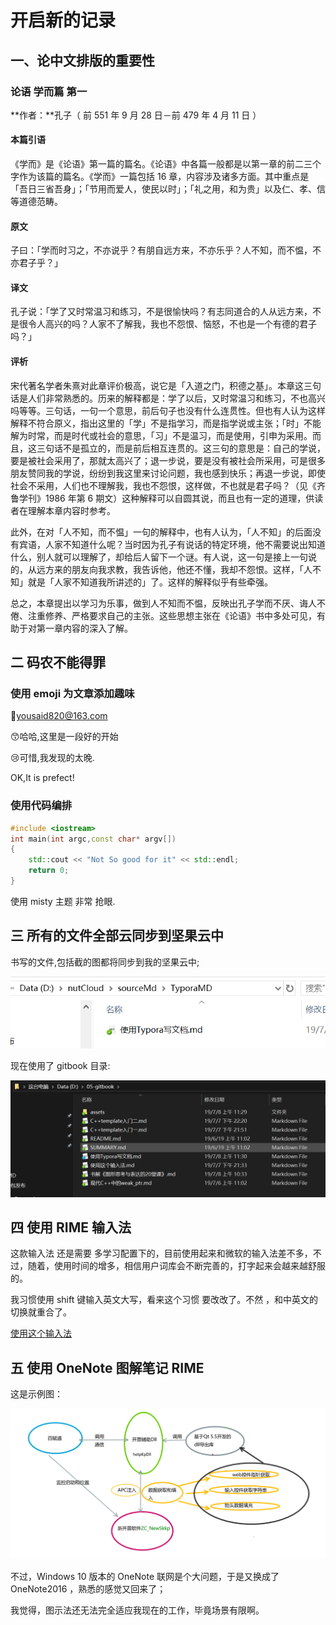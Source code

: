 # 开启新的记录

## 一、论中文排版的重要性

### 论语 学而篇 第一

**作者：**孔子（ 前 551 年 9 月 28 日－前 479 年 4 月 11 日 ）

#### 本篇引语

《学而》是《论语》第一篇的篇名。《论语》中各篇一般都是以第一章的前二三个字作为该篇的篇名。《学而》一篇包括 16 章，内容涉及诸多方面。其中重点是「吾日三省吾身」；「节用而爱人，使民以时」；「礼之用，和为贵」以及仁、孝、信等道德范畴。

#### 原文

子曰：「学而时习之，不亦说乎？有朋自远方来，不亦乐乎？人不知，而不愠，不亦君子乎？」

#### 译文

孔子说：「学了又时常温习和练习，不是很愉快吗？有志同道合的人从远方来，不是很令人高兴的吗？人家不了解我，我也不怨恨、恼怒，不也是一个有德的君子吗？」

#### 评析

 宋代著名学者朱熹对此章评价极高，说它是「入道之门，积德之基」。本章这三句话是人们非常熟悉的。历来的解释都是：学了以后，又时常温习和练习，不也高兴吗等等。三句话，一句一个意思，前后句子也没有什么连贯性。但也有人认为这样解释不符合原义，指出这里的「学」不是指学习，而是指学说或主张；「时」不能解为时常，而是时代或社会的意思，「习」不是温习，而是使用，引申为采用。而且，这三句话不是孤立的，而是前后相互连贯的。这三句的意思是：自己的学说，要是被社会采用了，那就太高兴了；退一步说，要是没有被社会所采用，可是很多朋友赞同我的学说，纷纷到我这里来讨论问题，我也感到快乐；再退一步说，即使社会不采用，人们也不理解我，我也不怨恨，这样做，不也就是君子吗？（见《齐鲁学刊》1986 年第 6 期文）这种解释可以自圆其说，而且也有一定的道理，供读者在理解本章内容时参考。

 此外，在对「人不知，而不愠」一句的解释中，也有人认为，「人不知」的后面没有宾语，人家不知道什么呢？当时因为孔子有说话的特定环境，他不需要说出知道什么，别人就可以理解了，却给后人留下一个谜。有人说，这一句是接上一句说的，从远方来的朋友向我求教，我告诉他，他还不懂，我却不怨恨。这样，「人不知」就是「人家不知道我所讲述的」了。这样的解释似乎有些牵强。

 总之，本章提出以学习为乐事，做到人不知而不愠，反映出孔子学而不厌、诲人不倦、注重修养、严格要求自己的主张。这些思想主张在《论语》书中多处可见，有助于对第一章内容的深入了解。

## 二 码农不能得罪

### 使用 emoji 为文章添加趣味

:email:yousaid820@163.com

:kissing_smiling_eyes:哈哈,这里是一段好的开始

:cry:可惜,我发现的太晚.

OK,It is prefect!

### 使用代码编排

```c++
#include <iostream>
int main(int argc,const char* argv[])
{
    std::cout << "Not So good for it" << std::endl;
    return 0;
}
```

使用 misty 主题 非常 抢眼.

## 三 所有的文件全部云同步到坚果云中

书写的文件,包括截的图都将同步到我的坚果云中;

![1562311983075](assets/1562311983075.png)

现在使用了 gitbook 目录:

![1562556659016](assets/1562556659016.png)

## 四 使用 RIME 输入法

这款输入法 还是需要 多学习配置下的，目前使用起来和微软的输入法差不多，不过，随着，使用时间的增多，相信用户词库会不断完善的，打字起来会越来越舒服的。

我习惯使用 shift 键输入英文大写，看来这个习惯 要改改了。不然 ，和中英文的切换就重合了。

[使用这个输入法](使用RIME输入法.md)

## 五 使用 OneNote 图解笔记 RIME

这是示例图：

![1562553195690](assets/1562553195690.png)

不过，Windows 10 版本的 OneNote 联网是个大问题，于是又换成了 OneNote2016 ，熟悉的感觉又回来了；

我觉得，图示法还无法完全适应我现在的工作，毕竟场景有限啊。

